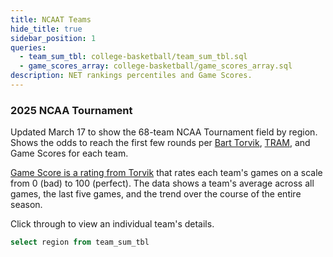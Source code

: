 ```yaml
---
title: NCAAT Teams
hide_title: true
sidebar_position: 1
queries:
  - team_sum_tbl: college-basketball/team_sum_tbl.sql
  - game_scores_array: college-basketball/game_scores_array.sql
description: NET rankings percentiles and Game Scores. 
---
```


### 2025 NCAA Tournament 

Updated March 17 to show the 68-team NCAA Tournament field by region. Shows the odds to reach the first few rounds per [Bart Torvik](https://barttorvik.com/tourneytime.php), [TRAM](https://blessyourchart.substack.com/p/130-riding-the-shot-volume-tram), and Game Scores for each team.

[Game Score is a rating from Torvik](https://adamcwisports.blogspot.com/2015/11/introducing-g-score.html) that rates each team's games on a scale from 0 (bad) to 100 (perfect). The data shows a team's average across all games, the last five games, and the trend over the course of the entire season.

Click through to view an individual team's details. 


```sql regions
select region from team_sum_tbl
```

<Dropdown data={regions} name=region value=region defaultValue="%">
  <DropdownOption value="%" valueLabel="Region"/>
</Dropdown>

<DataTable data={game_scores_array} rows=68 link=team_link search=true rowNumbers=false>
  <Column id=region title="Region"/>
  <Column id=seed title="Seed"/>
  <Column id=team title="Team"/>
  <Column id=champ fmt=pct1 contentType=bar barColor=#c3f6c3 backgroundColor=#fbb0a9 title="Champ"/>
  <Column id=season_avg fmt=num1 title="Season" colGroup="Game Score Avg"/>
  <Column id=last_five_avg fmt=num1 title="Last 5" colGroup="Game Score Avg"/>
  <Column id=game_scores title="Trend" colGroup="Game Score Avg" contentType=sparkarea sparkX=date sparkY=game_score sparkColor=#53768a/>
</DataTable>



